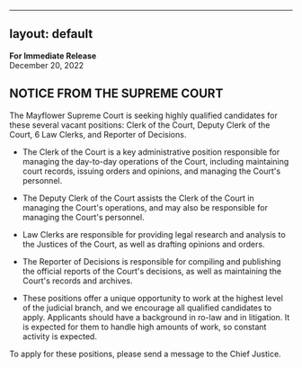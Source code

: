 <head>
	<meta content="og:title" property="Christmas Holiday Break Notice" />
    <meta content="og:description" property="Today, the Supreme Court has adopted a proclamation to close the Court and the lower courts for the holidays from December 23rd to December 26th. During this time, the courthouse will be closed to the public and all hearings and proceedings will be postponed until the court resumes its regular schedule..." />
</head>

---
layout: default
---

**For Immediate Release**\
December 20, 2022


## NOTICE FROM THE SUPREME COURT

The Mayflower Supreme Court is seeking highly qualified candidates for these several vacant positions: Clerk of the Court, Deputy Clerk of the Court, 6 Law Clerks, and Reporter of Decisions.

* The Clerk of the Court is a key administrative position responsible for managing the day-to-day operations of the Court, including maintaining court records, issuing orders and opinions, and managing the Court's personnel.

* The Deputy Clerk of the Court assists the Clerk of the Court in managing the Court's operations, and may also be responsible for managing the Court's personnel.

* Law Clerks are responsible for providing legal research and analysis to the Justices of the Court, as well as drafting opinions and orders.

* The Reporter of Decisions is responsible for compiling and publishing the official reports of the Court's decisions, as well as maintaining the Court's records and archives.

* These positions offer a unique opportunity to work at the highest level of the judicial branch, and we encourage all qualified candidates to apply. Applicants should have a background in ro-law and in litigation. It is expected for them to handle high amounts of work, so constant activity is expected. 

To apply for these positions, please send a message to the Chief Justice.

##